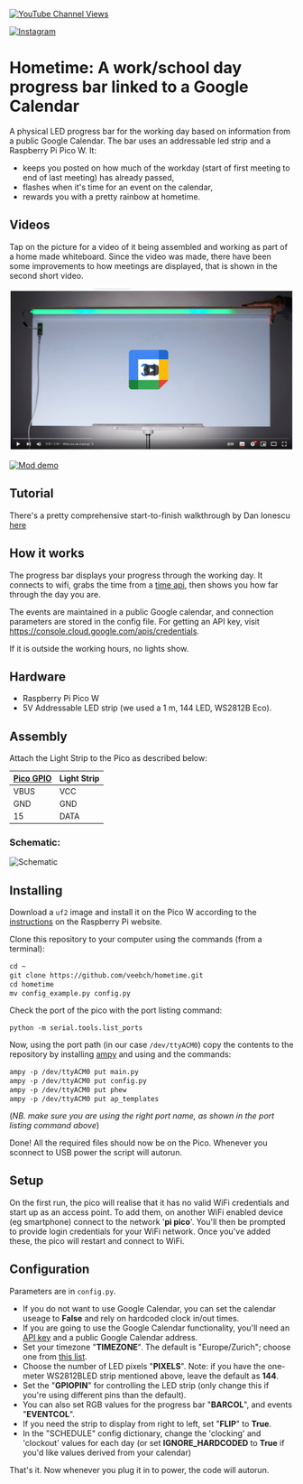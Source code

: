 [![YouTube Channel Views](https://img.shields.io/youtube/channel/views/UCz5BOU9J9pB_O0B8-rDjCWQ?label=YouTube&style=social)](https://www.youtube.com/channel/UCz5BOU9J9pB_O0B8-rDjCWQ)

[![Instagram](https://img.shields.io/badge/Instagram-E4405F?style=for-the-badge&logo=instagram&logoColor=white)](https://www.instagram.com/v_e_e_b/)


# Hometime: A work/school day progress bar linked to a Google Calendar

A physical LED progress bar for the working day based on information from a public Google Calendar. The bar uses an addressable led strip and a Raspberry Pi Pico W. It:

- keeps you posted on how much of the workday (start of first meeting to end of last meeting) has already passed, 
- flashes when it's time for an event on the calendar, 
- rewards you with a pretty rainbow at hometime.

## Videos

Tap on the picture for a video of it being assembled and working as part of a home made whiteboard. Since the video was made, there have been some improvements to how meetings are displayed, that is shown in the second short video.

[![Video](images/video.png)](https://www.youtube.com/watch?v=MDij1lKcI70)

[![Mod demo](http://img.youtube.com/vi/boY1xJGBQk4/0.jpg)](http://www.youtube.com/watch?v=boY1xJGBQk4)

## Tutorial

There's a pretty comprehensive start-to-finish walkthrough by Dan Ionescu [here](https://medium.com/@ionescu.dan84/workday-progressbar-with-google-calendar-integration-b266aabd32a8)

## How it works

The progress bar displays your progress through the working day. It connects to wifi, grabs the time from a [time api](https://timeapi.io), then shows you how far through the day you are.

The events are maintained in a public Google calendar, and connection parameters are stored in the config file. For getting an API key, visit https://console.cloud.google.com/apis/credentials.

If it is outside the working hours, no lights show.

## Hardware

- Raspberry Pi Pico W
- 5V Addressable LED strip (we used a 1 m, 144 LED, WS2812B Eco).

## Assembly

Attach the Light Strip to the Pico as described below:

| [Pico GPIO](https://www.elektronik-kompendium.de/sites/raspberry-pi/bilder/raspberry-pi-pico-gpio.png) | Light Strip|
|-----------|------|
|   VBUS     | VCC  |
|   GND      | GND  |
|   15      | DATA  |

### Schematic:

![Schematic](https://github.com/veebch/hometime/blob/main/images/schematic_fritzing.png)


## Installing

Download a `uf2` image and install it on the Pico W according to the [instructions](https://www.raspberrypi.com/documentation/microcontrollers/micropython.html#drag-and-drop-micropython) on the Raspberry Pi website.

Clone this repository to your computer using the commands (from a terminal):

```
cd ~
git clone https://github.com/veebch/hometime.git
cd hometime
mv config_example.py config.py
```

Check the port of the pico with the port listing command:
```
python -m serial.tools.list_ports
```
Now, using the port path (in our case `/dev/ttyACM0`) copy the contents to the repository by installing [ampy](https://pypi.org/project/adafruit-ampy/) and using  and the commands:

```
ampy -p /dev/ttyACM0 put main.py 
ampy -p /dev/ttyACM0 put config.py
ampy -p /dev/ttyACM0 put phew
ampy -p /dev/ttyACM0 put ap_templates
```
(*NB. make sure you are using the right port name, as shown in the port listing command above*)

Done! All the required files should now be on the Pico. Whenever you sconnect to USB power the script will autorun.

## Setup

On the first run, the pico will realise that it has no valid WiFi credentials and start up as an access point. To add them, on another WiFi enabled device (eg smartphone) connect to the network '**pi pico**'. You'll then be prompted to provide login credentials for your WiFi network. Once you've added these, the pico will restart and connect to WiFi.

## Configuration

Parameters are in `config.py`.

* If you do not want to use Google Calendar, you can set the calendar useage to **False** and rely on hardcoded clock in/out times.
* If you are going to use the Google Calendar functionality, you'll need an [API key](https://support.google.com/googleapi/answer/6158862?hl=en) and a public Google Calendar address.
* Set your timezone "**TIMEZONE**". The default is "Europe/Zurich"; choose one from [this list](https://logic.edchen.org/linux-all-available-time-zones/).
* Choose the number of LED pixels "**PIXELS**". Note: if you have the one-meter WS2812BLED strip mentioned above, leave the default as **144**.
* Set the "**GPIOPIN**" for controlling the LED strip (only change this if you're using different pins than the default). 
* You can also set RGB values for the progress bar "**BARCOL**", and events "**EVENTCOL**".
* If you need the strip to display from right to left, set "**FLIP**" to **True**.
* In the "SCHEDULE" config dictionary, change the 'clocking' and 'clockout' values for each day (or set **IGNORE_HARDCODED** to **True** if you'd like values derived from your calendar)

That's it. Now whenever you plug it in to power, the code will autorun.

